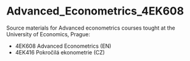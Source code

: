# Advanced_Econometrics_4EK608

Source materials for Advanced econometrics courses tought at the University of Economics, Prague: 

* 4EK608 Advanced Econometrics (EN)
* 4EK416 Pokročilá ekonometrie (CZ)

